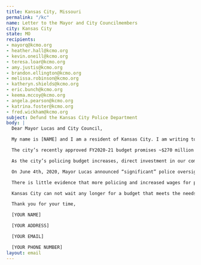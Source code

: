 ```yaml
---
title: Kansas City, Missouri
permalink: "/kc"
name: Letter to the Mayor and City Councilmembers
city: Kansas City
state: MO
recipients:
- mayorq@kcmo.org
- heather.hall@kcmo.org
- kevin.oneill@kcmo.org
- teresa.loar@kcmo.org
- amy.justis@kcmo.org
- brandon.ellington@kcmo.org
- melissa.robinson@kcmo.org
- katheryn.shields@kcmo.org
- eric.bunch@kcmo.org
- keema.mccoy@kcmo.org
- angela.pearson@kcmo.org
- katrina.foster@kcmo.org
- fred.wickham@kcmo.org
subject: Defund the Kansas City Police Department
body: |
  Dear Mayor Lucas and City Council,

  My name is [NAME] and I am a resident of Kansas City. I am writing to ask you to reallocate funds away from the KCPD and toward public resources such as healthcare services, housing, and education. I commend Mayor Lucas for de-escalating the protests in our city by removing the unnecessary and militarized police presence. Let that serve as a picture of how our city ought to operate as a whole.

  The city’s recently approved FY2020-21 budget promises ~$270 million to police alone, which is ~$50 million more than the entire budget for Neighborhoods, Housing, and Healthy Communities in this fiscal year. This year’s policing budget brings a $10.7 million increase from the previous year’s budget, an increase enabling ten new police officer positions as well as wage increases and pensions for existing officers.

  As the city’s policing budget increases, direct investment in our communities continues to be overlooked. No part of the budget was reserved for the fulfillment of Office of Tenant Advocate, a mere $1.2 million dollar budget proposal from the KC Tenants group to Mayor Lucas. This proposal, made to fulfill the Tenants Bill of Rights passed by the mayor and city council in December 2019, was seemingly ignored in the city’s budget. This is but one example of the way that police funding interferes with and blocks the allocation of funds back into our communities, as a result perpetuating racial and economic inequality in Kansas City.

  On June 4th, 2020, Mayor Lucas announced “significant” police oversight measures. While these measures indicate that the mayor and city council are open to hearing the demands of the people, the measures themselves do not address the issue of police department overfunding in the city’s FY2020-21 budget.

  There is little evidence that more policing and increased wages for police officers correlates to safer communities. Investment in the police does not equal an investment in communities. To truly help our citizens, I would like to see an immediate reconsideration and revision of police funding in our city so that we might begin to adequately invest in housing, jobs, youth programs, restorative justice, and mental health workers to keep the community safe.

  Kansas City can not wait any longer for a budget that meets the needs of its residents. The only way to achieve this is to take immediate steps to defund the police department.

  Thank you for your time,

  [YOUR NAME]

  [YOUR ADDRESS]

  [YOUR EMAIL]

  [YOUR PHONE NUMBER]
layout: email
---
```


